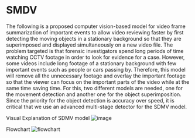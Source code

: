 # SMDV
The following is a proposed computer vision-based model for video frame summarization of important events to allow video reviewing faster by first detecting the moving objects in a stationary background so that they are superimposed and displayed simultaneously on a new video file. The problem targeted is that forensic investigators spend long periods of time watching CCTV footage in order to look for evidence for a case. However, some videos include long footage of a stationary background with few important events such as people or cars passing by. Therefore, this model will remove all the unnecessary footage and overlay the important footage so that the viewer can focus on the important parts of the video while at the same time saving time. For this, two different models are needed, one for the movement detection and another one for the object superimposition. Since the priority for the object detection is accuracy over speed, it is critical that we use an advanced multi-stage detector for the SDMV model.

Visual Explanation of SDMV model
![image](https://user-images.githubusercontent.com/57282069/168065072-599732b5-e813-483d-ac92-b964a9a5d080.png)



Flowchart
![flowchart](https://user-images.githubusercontent.com/57282069/168064974-e1b6f8af-7323-4212-ac4f-563dabaab189.png)
